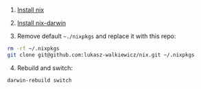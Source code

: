 1. [Install nix](https://nixos.org/download.html)

2. [Install nix-darwin](https://github.com/LnL7/nix-darwin#install)

3. Remove default `~./nixpkgs` and replace it with this repo:

```bash
rm -rf ~/.nixpkgs
git clone git@github.com:lukasz-walkiewicz/nix.git ~/.nixpkgs
```

4. Rebuild and switch:

```bash
darwin-rebuild switch
```

